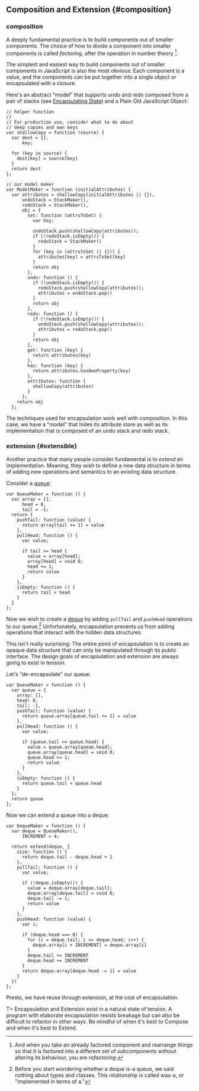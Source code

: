 ## Composition and Extension {#composition}

### composition

A deeply fundamental practice is to build components out of smaller components. The choice of how to divide a component into smaller components is called *factoring*, after the operation in number theory [^refactoring].

[^refactoring]: And when you take an already factored component and rearrange things so that it is factored into a different set of subcomponents without altering its behaviour, you are *refactoring*.

The simplest and easiest way to build components out of smaller components in JavaScript is also the most obvious: Each component is a value, and the components can be put together into a single object or encapsulated with a closure.

Here's an abstract "model" that supports undo and redo composed from a pair of stacks (see [Encapsulating State](#encapsulation)) and a Plain Old JavaScript Object:

    // helper function
    //
    // For production use, consider what to do about
    // deep copies and own keys
    var shallowCopy = function (source) {
      var dest = {},
          key;

      for (key in source) {
        dest[key] = source[key]
      }
      return dest
    };

    // our model maker
    var ModelMaker = function (initialAttributes) {
      var attributes = shallowCopy(initialAttributes || {}),
          undoStack = StackMaker(),
          redoStack = StackMaker(),
          obj = {
            set: function (attrsToSet) {
              var key;

              undoStack.push(shallowCopy(attributes));
              if (!redoStack.isEmpty()) {
                redoStack = StackMaker()
              }
              for (key in (attrsToSet || {})) {
                attributes[key] = attrsToSet[key]
              }
              return obj
            },
            undo: function () {
              if (!undoStack.isEmpty()) {
                redoStack.push(shallowCopy(attributes));
                attributes = undoStack.pop()
              }
              return obj
            },
            redo: function () {
              if (!redoStack.isEmpty()) {
                undoStack.push(shallowCopy(attributes));
                attributes = redoStack.pop()
              }
              return obj
            },
            get: function (key) {
              return attributes(key)
            },
            has: function (key) {
              return attributes.hasOwnProperty(key)
            },
            attributes: function {
              shallowCopy(attributes)
            }
          };
        return obj
      };

The techniques used for encapsulation work well with composition. In this case, we have a "model" that hides its attribute store as well as its implementation that is composed of an undo stack and redo stack.

### extension {#extensible}

Another practice that many people consider fundamental is to *extend* an implementation. Meaning, they wish to define a new data structure in terms of adding new operations and semantics to an existing data structure.

Consider a [queue]:

    var QueueMaker = function () {
      var array = [],
          head = 0,
          tail = -1;
      return {
        pushTail: function (value) {
          return array[tail += 1] = value
        },
        pullHead: function () {
          var value;

          if tail >= head {
            value = array[head];
            array[head] = void 0;
            head += 1;
            return value
          }
        },
        isEmpty: function () {
          return tail < head
        }
      }
    };

Now we wish to create a [deque] by adding `pullTail` and `pushHead` operations to our queue.[^wasa] Unfortunately, encapsulation prevents us from adding operations that interact with the hidden data structures.

[queue]: http://duckduckgo.com/Queue_(data_structure)
[deque]: https://en.wikipedia.org/wiki/Double-ended_queue "Double-ended queue"
[^wasa]: Before you start wondering whether a deque is-a queue, we said nothing about types and classes. This relationship is called was-a, or "implemented in terms of a."

This isn't really surprising: The entire point of encapsulation is to create an opaque data structure that can only be manipulated through its public interface. The design goals of encapsulation and extension are always going to exist in tension.

Let's "de-encapsulate" our queue:

    var QueueMaker = function () {
      var queue = {
        array: [],
        head: 0,
        tail: -1,
        pushTail: function (value) {
          return queue.array[queue.tail += 1] = value
        },
        pullHead: function () {
          var value;

          if (queue.tail >= queue.head) {
            value = queue.array[queue.head];
            queue.array[queue.head] = void 0;
            queue.head += 1;
            return value
          }
        },
        isEmpty: function () {
          return queue.tail < queue.head
        }
      };
      return queue
    };

Now we can extend a queue into a deque:

    var DequeMaker = function () {
      var deque = QueueMaker(),
          INCREMENT = 4;

      return extend(deque, {
        size: function () {
          return deque.tail - deque.head + 1
        },
        pullTail: function () {
          var value;

          if (!deque.isEmpty()) {
            value = deque.array[deque.tail];
            deque.array[deque.tail] = void 0;
            deque.tail -= 1;
            return value
          }
        },
        pushHead: function (value) {
          var i;

          if (deque.head === 0) {
            for (i = deque.tail; i <= deque.head; i++) {
              deque.array[i + INCREMENT] = deque.array[i]
            }
            deque.tail += INCREMENT
            deque.head += INCREMENT
          }
          return deque.array[deque.head -= 1] = value
        }
      })
    };

Presto, we have reuse through extension, at the cost of encapsulation.

T> Encapsulation and Extension exist in a natural state of tension. A program with elaborate encapsulation resists breakage but can also be difficult to refactor in other ways. Be mindful of when it's best to Compose and when it's best to Extend.